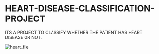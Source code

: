 # HEART-DISEASE-CLASSIFICATION-PROJECT
ITS A PROJECT TO CLASSIFY WHETHER THE PATIENT HAS HEART DISEASE OR NOT.



![heart_file](https://user-images.githubusercontent.com/64411478/235894048-0a6bd697-0e3e-4a48-bc76-f70f48f4230e.png)
